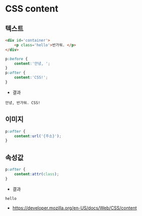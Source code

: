 # CSS content

## 텍스트
```html
<div id='container'>
    <p class='hello'>반가워. </p>
</div>
```
```css
p:before {
	content:'안녕, ';
}
p:after {
    content:'CSS!';
}
```
- 결과
```text
안녕, 반가워. CSS!
```

## 이미지
```css
p:after {
    content:url('{주소}');
}
```

## 속성값
```css
p:after {
    content:attr(class);
}
```
- 결과
```text
hello
```

- https://developer.mozilla.org/en-US/docs/Web/CSS/content
